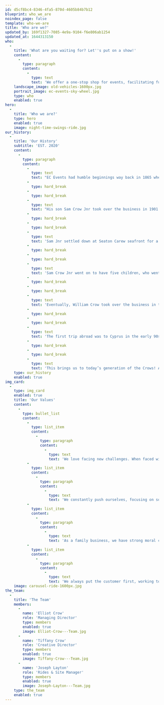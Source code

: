 ```yaml
---
id: d5cf8bc4-8346-4fa5-870d-4605b84b7b12
blueprint: who_we_are
noindex_page: false
template: who-we-are
title: 'Who are we?'
updated_by: 169f1327-7085-4e9a-9104-f6e806ab1254
updated_at: 1644313150
who:
  -
    title: 'What are you waiting for? Let''s put on a show!'
    content:
      -
        type: paragraph
        content:
          -
            type: text
            text: 'We offer a one-stop shop for events, facilitating full event management services. We provide our own rides and giant attractions,  cutting out any middlemen, saving you time and money.'
    landscape_image: old-vehicles-1600px.jpg
    portrait_image: ec-events-sky-wheel.jpg
    type: who
    enabled: true
hero:
  -
    title: 'Who we are?'
    type: hero
    enabled: true
    image: night-time-swings-ride.jpg
our_history:
  -
    title: 'Our History'
    subtitle: 'EST. 2020'
    content:
      -
        type: paragraph
        content:
          -
            type: text
            text: "EC Events had humble beginnings way back in 1865 when Sam Crow ﻿started out with a hand-turned galloping horse ride. He travelled across North Yorkshire and Teesside with the ride relying on 14 horses to transport it.\_"
          -
            type: hard_break
          -
            type: hard_break
          -
            type: text
            text: "His son Sam Crow Jnr took over the business in 1901 when his father was killed by one of his horses age 50 at Darlington Market Place Fair. Sam Jnr decided to have the ride converted to be steam-driven and added cranks to make the galloping horses go up and down like the traditional carousels we know and love today.\_"
          -
            type: hard_break
          -
            type: hard_break
          -
            type: text
            text: 'Sam Jnr settled down at Seaton Carew seafront for a while before the first world war broke out. There he operated his carousel and also purchased a set of swinging chairs from Germany, only the second set to appear in the UK!'
          -
            type: hard_break
          -
            type: hard_break
          -
            type: text
            text: 'Sam Crow Jnr went on to have five children, who went on to become partners in the business expanding with more rides to become the largest fairground operators in the North!'
          -
            type: hard_break
          -
            type: hard_break
          -
            type: text
            text: 'Eventually, William Crow took over the business in the 1970s. His 3 sons each branched out on their own in the 1980s to put their own spin on the original family business. Alan Crow Snr, Williams’ second-born son, expanded the business worldwide with his attractions and the help of his four sons.'
          -
            type: hard_break
          -
            type: hard_break
          -
            type: text
            text: 'The first trip abroad was to Cyprus in the early 90s, later progressing to Dubai in the middle east and then on to Hong Kong. They continued to travel across the globe, all over the far east including China, Malaysia and Thailand then across the Middle East and various countries in Europe.'
          -
            type: hard_break
          -
            type: hard_break
          -
            type: text
            text: 'This brings us to today’s generation of the Crows! Alan’s sons have expanded the business with large roller coasters, giant observation wheels and thrill rides, touring festivals and events in Europe, UK and the Middle East. Whilst they still organise and operate traditional fairs along with providing all kinds of rides, they have driven the business forward into the modern era. Christmas markets, music festivals, beach-themed events, pop up theme parks and stand-alone attractions in tourist hotspots just to name a few! Today the Crow family are one of the UK’s leading events and attractions specialists now with over 150 years of experience in the business.'
    type: our_history
    enabled: true
img_card:
  -
    type: img_card
    enabled: true
    title: 'Our Values'
    content:
      -
        type: bullet_list
        content:
          -
            type: list_item
            content:
              -
                type: paragraph
                content:
                  -
                    type: text
                    text: 'We love facing new challenges. When faced with a hurdle, we jump.'
          -
            type: list_item
            content:
              -
                type: paragraph
                content:
                  -
                    type: text
                    text: 'We constantly push ourselves, focusing on solutions and striving every day to make an impact.'
          -
            type: list_item
            content:
              -
                type: paragraph
                content:
                  -
                    type: text
                    text: 'As a family business, we have strong moral compasses and hold ourselves to a high level of ethics.'
          -
            type: list_item
            content:
              -
                type: paragraph
                content:
                  -
                    type: text
                    text: 'We always put the customer first, working to your specs, communicating transparently and acting with integrity.'
    image: carousel-ride-1600px.jpg
the_team:
  -
    title: 'The Team'
    members:
      -
        name: 'Elliot Crow'
        role: 'Managing Director'
        type: members
        enabled: true
        image: Elliot-Crow---Team.jpg
      -
        name: 'Tiffany Crow'
        role: 'Creative Director'
        type: members
        enabled: true
        image: Tiffany-Crow---Team.jpg
      -
        name: 'Joseph Layton'
        role: 'Rides & Site Manager'
        type: members
        enabled: true
        image: Joseph-Layton---Team.jpg
    type: the_team
    enabled: true
---
```

